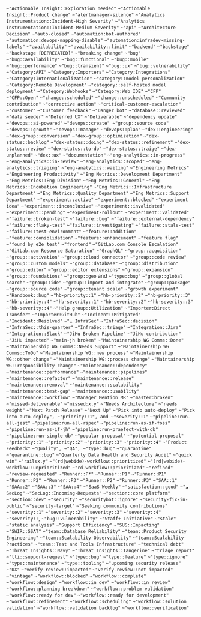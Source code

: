 `~"Actionable Insight::Exploration needed"`
`~"Actionable Insight::Product change"`
`~"alertmanager-silence"`
`~"Analytics Instrumentation::Incident-High Severity"`
`~"Analytics Instrumentation::Incident-Medium Severity"`
`~"api"`
`~"Architecture Decision"`
`~"auto-closed"`
`~"automation:bot-authored"`
`~"automation:devops-mapping-disable"`
`~"automation:infradev-missing-labels"`
`~"availability"`
`~"availability::limit"`
`~"backend"`
`~"backstage"`
`~"backstage [DEPRECATED]"`
`~"breaking change"`
`~"bug"`
`~"bug::availability"`
`~"bug::functional"`
`~"bug::mobile"`
`~"bug::performance"`
`~"bug::transient"`
`~"bug::ux"`
`~"bug::vulnerability"`
`~"Category:API"`
`~"Category:Importers"`
`~"Category:Integrations"`
`~"Category:Internationalization"`
`~"category::model personalization"`
`~"Category:Remote Development"`
`~"category::self-hosted model deployment"`
`~"Category:Webhooks"`
`~"Category:Web IDE"`
`~"CFP" ~"CFP::Open"`
`~"change::scheduled"`
`~"change::unscheduled"`
`~"Community contribution"`
`~"corrective action"`
`~"critical-customer-escalation"`
`~"customer"`
`~"Customer feedback"`
`~"Danger bot"`
`~"database::reviewed"`
`~"data seeder"`
`~"Deferred UX"`
`~"Deliverable"`
`~"dependency update"`
`~"devops::ai-powered"`
`~"devops::create" ~"group::source code"`
`~"devops::growth"`
`~"devops::manage"`
`~"devops::plan"`
`~"dex::engineering"`
`~"dex-group::conversion"`
`~"dex-group::optimization"`
`~"dex-status::backlog"`
`~"dex-status::doing"`
`~"dex-status::refinement"`
`~"dex-status::review"`
`~"dex-status::to-do"`
`~"dex-status::traige"`
`~"dex-unplanned"`
`~"dex::ux"`
`~"documentation"`
`~"eng-analytics::in-progress"`
`~"eng-analytics::in-review"`
`~"eng-analytics::scoped"`
`~"eng-analytics::triaging"`
`~"eng-analytics::waiting"`
`~"Engineering Metrics"`
`~"Engineering Productivity"`
`~"Eng Metrics::Development Department"`
`~"Eng Metrics::Eng Division"`
`~"Eng Metrics::General"`
`~"Eng Metrics::Incubation Engineering"`
`~"Eng Metrics::Infrastructure Department"`
`~"Eng Metrics::Quality Department"`
`~"Eng Metrics::Support Department"`
`~"experiment::active"`
`~"experiment::blocked"`
`~"experiment idea"`
`~"experiment::inconclusive"`
`~"experiment::invalidated"`
`~"experiment::pending"`
`~"experiment-rollout"`
`~"experiment::validated"`
`~"failure::broken-test"`
`~"failure::bug"`
`~"failure::external-dependency"`
`~"failure::flaky-test"`
`~"failure::investigating"`
`~"failure::stale-test"`
`~"failure::test-environment"`
`~"feature::addition"`
`~"feature::consolidation"`
`~"feature::enhancement"`
`~"feature flag"`
`~"found by e2e test"`
`~"frontend"`
`~"GitLab.com Console Escalation"`
`~"GitLab.com Resource Saturation"`
`~"GraphQL"`
`~"group::acquisition"`
`~"group::activation"`
`~"group::cloud connector"`
`~"group::code review"`
`~"group::custom models"`
`~"group::database"`
`~"group::distribution"`
`~"group:editor"`
`~"group::editor extensions"`
`~"group::expansion"`
`~"group::foundations"`
`~"group::geo` and `~"type::bug"`
`~"group::global search"`
`~"group::ide"`
`~"group::import and integrate"`
`~"group::package"`
`~"group::source code"`
`~"group::tenant scale"`
`~"growth experiment"`
`~"Handbook::bug"`
`~"hb-priority::1"`
`~"hb-priority::2"`
`~"hb-priority::3"`
`~"hb-priority::4"`
`~"hb-severity::1"`
`~"hb-severity::2"`
`~"hb-severity::3"`
`~"hb-severity::4"`
`~"Help group::Utilization"`
`~"Importer:Direct Transfer"`
`~"Importer:GitHub"`
`~"Incident::Mitigated"`
`~"Incident::Resolved"`
`~"☁️ InfraSec"`
`~"InfraSec::decision"`
`~"InfraSec::this-quarter"`
`~"InfraSec::triage"`
`~"Integration::Jira"`
`~"Integration::Slack"`
`~"JiHu Broken Pipeline"`
`~"JiHu contribution"`
`~"JiHu impacted"`
`~"main-jh broken"`
`~"Maintainership WG Comms::Done"`
`~"Maintainership WG Comms::Needs Support"`
`~"Maintainership WG Comms::ToDo"`
`~"Maintainership WG::new process"`
`~"Maintainership WG::other change"`
`~"Maintainership WG::process change"`
`~"Maintainership WG::responsibility change"`
`~"maintenance::dependency"`
`~"maintenance::performance"`
`~"maintenance::pipelines"`
`~"maintenance::refactor"`
`~"maintenance::release"`
`~"maintenance::removal"`
`~"maintenance::scalability"`
`~"maintenance::test-gap"`
`~"maintenance::usability"`
`~"maintenance::workflow"`
`~"Manager Mention MR"`
`~"master:broken"`
`~"missed-deliverable"`
`~"missed:x.y"`
`~"Needs Architecture"`
`~"needs weight"`
`~"Next Patch Release"`
`~"Next Up"`
`~"Pick into auto-deploy"`
`~"Pick into auto-deploy", ~"priority::1", and ~"severity::1"`
`~"pipeline:run-all-jest"`
`~"pipeline:run-all-rspec"`
`~"pipeline:run-as-if-foss"`
`~"pipeline:run-as-if-jh"`
`~"pipeline:run-praefect-with-db"`
`~"pipeline:run-single-db"`
`~"popular proposal"`
`~"potential proposal"`
`~"priority::1"`
`~"priority::2"`
`~"priority::3"`
`~"priority::4"`
`~"Product Feedback"`
`~"Quality", ~"QA", ~"type::bug"`
`~"quarantine"`
`~"quarantine::bug"`
`~"Quarterly Data Health and Security Audit"`
`~"quick win"`
`~"railsx.y"`
`~"(rd|webide)-workflow::prioritized"`
`~"(rd|webide)-workflow::unprioritized"`
`~"rd-workflow::prioritized"`
`~"refined"`
`~"review-requested"`
`~"Runner::P*"`
`~"Runner::P1"`
`~"Runner::P1" ~"Runner::P2" ~"Runner::P3"`
`~"Runner::P2"`
`~"Runner::P3"`
`~"SAA::1"`
`~"SAA::2"`
`~"SAA::3"`
`~"SAA::4"`
`~"SaaS Weekly"`
`~"satisfaction::good"`
`~"☁️ SecLog"`
`~"SecLog::Incoming-Requests"`
`~"section::core platform"`
`~"section::dev"`
`~"security"`
`~"securitybot::ignore"`
`~"security-fix-in-public"`
`~"security-target"`
`~"Seeking community contributions"`
`~"severity::1"`
`~"severity::2"`
`~"severity::3"`
`~"severity::4"`
`~"severity::`, `~"bug::vulnerability"`
`~"Staff+ Initiative"`
`~"stale"`
`~"static analysis"`
`~"Support Efficiency"`
`~"SUS::Impacting"`
`~"SWIR::SSAT"`
`~"team::Database Reliability"`
`~"team::Product Security Engineering"`
`~"team::Scalability-Observability"`
`~"team::Scalability-Practices"`
`~"team::Test and Tools Infrastructure"`
`~"technical debt"`
`~"Threat Insights::Navy"`
`~"Threat Insights::Tangerine"`
`~"triage report"`
`~"tti::support-request"`
`~"type::bug"`
`~"type::feature"`
`~"type::ignore"`
`~"type::maintenance"`
`~"type::tooling"`
`~"upcoming security release"`
`~"UX"`
`~"verify-review::impacted"`
`~"verify-review::not impacted"`
`~"vintage"`
`~"workflow::blocked"`
`~"workflow::complete"`
`~"workflow::design"`
`~"workflow::in dev"`
`~"workflow::in review"`
`~"workflow::planning breakdown"`
`~"workflow::problem validation"`
`~"workflow::ready for dev"`
`~"workflow::ready for development"`
`~"workflow::refinement"`
`~"workflow::scheduling"`
`~"workflow::solution validation"`
`~"workflow::validation backlog"`
`~"workflow::verification"`
